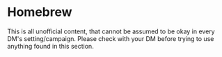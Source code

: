 # Homebrew
This is all unofficial content, that cannot be assumed to be okay in every DM's setting/campaign. Please check with your DM before trying to use anything found in this section.